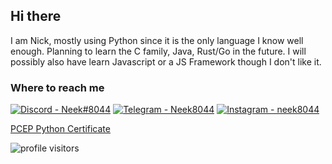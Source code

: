 ## Hi there
I am Nick, mostly using Python since it is the only language I know well enough. Planning to learn the C family, Java, Rust/Go in the future.
I will possibly also have learn Javascript or a JS Framework though I don't like it.

### Where to reach me
[![Discord - Neek#8044](https://img.shields.io/badge/Discord-Neek%238044-mediumslateblue?style=for-the-badge&logo=discord)](https://discordlookup.com/user/644911866597998621)
[![Telegram - Neek8044](https://img.shields.io/badge/Telegram-Neek8044-dodgerblue?style=for-the-badge&logo=telegram)](https://t.me/Neek8044)
[![Instagram - neek8044](https://img.shields.io/badge/Instagram-neek8044-ea3c53?style=for-the-badge&logo=instagram)](https://instagram.com/neek8044)

[PCEP Python Certificate](https://www.credly.com/badges/9efde939-a0b6-48ea-bd01-4d568c054d91/public_url)

![profile visitors](https://visitor-badge.laobi.icu/badge?page_id=neek8044.neek8044)
